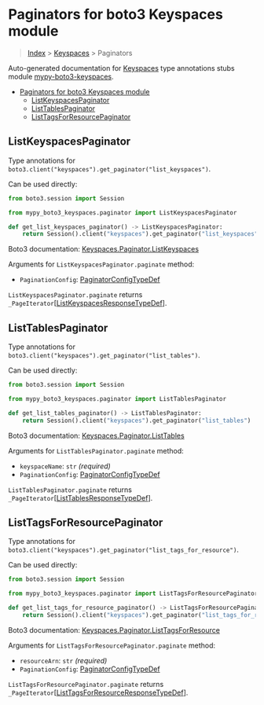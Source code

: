 <a id="paginators-for-boto3-keyspaces-module"></a>

# Paginators for boto3 Keyspaces module

> [Index](..) > [Keyspaces](.) > Paginators

Auto-generated documentation for
[Keyspaces](https://boto3.amazonaws.com/v1/documentation/api/latest/reference/services/keyspaces.html#Keyspaces)
type annotations stubs module
[mypy-boto3-keyspaces](https://pypi.org/project/mypy-boto3-keyspaces/).

- [Paginators for boto3 Keyspaces module](#paginators-for-boto3-keyspaces-module)
  - [ListKeyspacesPaginator](#listkeyspacespaginator)
  - [ListTablesPaginator](#listtablespaginator)
  - [ListTagsForResourcePaginator](#listtagsforresourcepaginator)

<a id="listkeyspacespaginator"></a>

## ListKeyspacesPaginator

Type annotations for
`boto3.client("keyspaces").get_paginator("list_keyspaces")`.

Can be used directly:

```python
from boto3.session import Session

from mypy_boto3_keyspaces.paginator import ListKeyspacesPaginator

def get_list_keyspaces_paginator() -> ListKeyspacesPaginator:
    return Session().client("keyspaces").get_paginator("list_keyspaces")
```

Boto3 documentation:
[Keyspaces.Paginator.ListKeyspaces](https://boto3.amazonaws.com/v1/documentation/api/latest/reference/services/keyspaces.html#Keyspaces.Paginator.ListKeyspaces)

Arguments for `ListKeyspacesPaginator.paginate` method:

- `PaginationConfig`:
  [PaginatorConfigTypeDef](./type_defs.md#paginatorconfigtypedef)

`ListKeyspacesPaginator.paginate` returns
`_PageIterator`\[[ListKeyspacesResponseTypeDef](./type_defs.md#listkeyspacesresponsetypedef)\].

<a id="listtablespaginator"></a>

## ListTablesPaginator

Type annotations for `boto3.client("keyspaces").get_paginator("list_tables")`.

Can be used directly:

```python
from boto3.session import Session

from mypy_boto3_keyspaces.paginator import ListTablesPaginator

def get_list_tables_paginator() -> ListTablesPaginator:
    return Session().client("keyspaces").get_paginator("list_tables")
```

Boto3 documentation:
[Keyspaces.Paginator.ListTables](https://boto3.amazonaws.com/v1/documentation/api/latest/reference/services/keyspaces.html#Keyspaces.Paginator.ListTables)

Arguments for `ListTablesPaginator.paginate` method:

- `keyspaceName`: `str` *(required)*
- `PaginationConfig`:
  [PaginatorConfigTypeDef](./type_defs.md#paginatorconfigtypedef)

`ListTablesPaginator.paginate` returns
`_PageIterator`\[[ListTablesResponseTypeDef](./type_defs.md#listtablesresponsetypedef)\].

<a id="listtagsforresourcepaginator"></a>

## ListTagsForResourcePaginator

Type annotations for
`boto3.client("keyspaces").get_paginator("list_tags_for_resource")`.

Can be used directly:

```python
from boto3.session import Session

from mypy_boto3_keyspaces.paginator import ListTagsForResourcePaginator

def get_list_tags_for_resource_paginator() -> ListTagsForResourcePaginator:
    return Session().client("keyspaces").get_paginator("list_tags_for_resource")
```

Boto3 documentation:
[Keyspaces.Paginator.ListTagsForResource](https://boto3.amazonaws.com/v1/documentation/api/latest/reference/services/keyspaces.html#Keyspaces.Paginator.ListTagsForResource)

Arguments for `ListTagsForResourcePaginator.paginate` method:

- `resourceArn`: `str` *(required)*
- `PaginationConfig`:
  [PaginatorConfigTypeDef](./type_defs.md#paginatorconfigtypedef)

`ListTagsForResourcePaginator.paginate` returns
`_PageIterator`\[[ListTagsForResourceResponseTypeDef](./type_defs.md#listtagsforresourceresponsetypedef)\].
